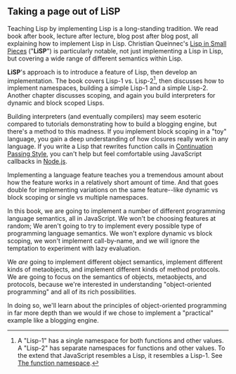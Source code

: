 ## Taking a page out of LiSP

Teaching Lisp by implementing Lisp is a long-standing tradition. We read book after book, lecture after lecture, blog post after blog post, all explaining how to implement Lisp in Lisp. Christian Queinnec's [Lisp in Small Pieces][LiSP] ("**LiSP**") is particularly notable, not just implementing a Lisp in Lisp, but covering a wide range of different semantics within Lisp.

[LiSP]: http://www.amazon.com/gp/product/B00AKE1U6O/ref=as_li_ss_tl?ie=UTF8&camp=1789&creative=390957&creativeASIN=B00AKE1U6O&linkCode=as2&tag=raganwald001-20

**LiSP**'s approach is to introduce a feature of Lisp, then develop an implementation. The book covers Lisp-1 vs. Lisp-2[^onevstwo], then discusses how to implement namespaces, building a simple Lisp-1 and a simple Lisp-2. Another chapter discusses scoping, and again you build interpreters for dynamic and block scoped Lisps.

[^onevstwo]: A "Lisp-1" has a single namespace for both functions and other values. A "Lisp-2" has separate namespaces for functions and other values. To the extend that JavaScript resembles a Lisp, it resembles a Lisp-1. See [The function namespace](http://en.wikipedia.org/wiki/Common_Lisp#The_function_namespace).

Building interpreters (and eventually compilers) may seem esoteric compared to tutorials demonstrating how to build a blogging engine, but there's a method to this madness. If you implement block scoping in a "toy" language, you gain a deep understanding of how closures really work in any language. If you write a Lisp that rewrites function calls in [Continuation Passing Style][CPS], you can't help but feel comfortable using JavaScript callbacks in [Node.js].

[CPS]: https://en.wikipedia.org/wiki/Continuation-passing_style
[Node.js]: http://nodejs.org/about/

Implementing a language feature teaches you a tremendous amount about how the feature works in a relatively short amount of time. And that goes double for implementing variations on the same feature--like dynamic vs block scoping or single vs multiple namespaces.

In this book, we are going to implement a number of different programming language semantics, all in JavaScript. We won't be choosing features at random; We aren't going to try to implement every possible type of programming language semantics. We won't explore dynamic vs block scoping, we won't implement call-by-name, and we will ignore the temptation to experiment with lazy evaluation.

We *are* going to implement different object semantics, implement different kinds of metaobjects, and implement different kinds of method protocols. We are going to focus on the semantics of objects, metaobjects, and protocols, because we're interested in understanding "object-oriented programming" and all of its rich possibilities.

In doing so, we'll learn about the principles of object-oriented programming in far more depth than we would if we chose to implement a "practical" example like a blogging engine.